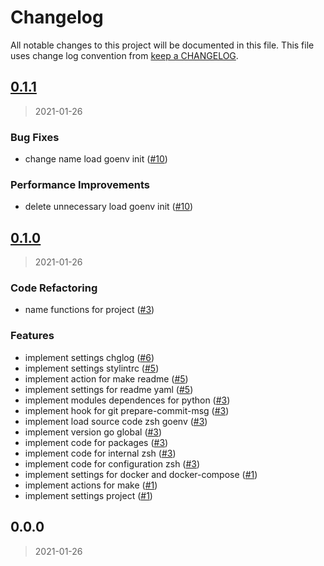 # Changelog

All notable changes to this project will be documented in this file. This file uses change log convention from [keep a CHANGELOG](http://keepachangelog.com/en/0.3.0/).


<a name="0.1.1"></a>
## [0.1.1](https://github.com/hadenlabs/zsh-goenv/compare/0.1.0...0.1.1)

> 2021-01-26

### Bug Fixes

* change name load goenv init ([#10](https://github.com/hadenlabs/zsh-goenv/issues/10))

### Performance Improvements

* delete unnecessary load goenv init ([#10](https://github.com/hadenlabs/zsh-goenv/issues/10))


<a name="0.1.0"></a>
## [0.1.0](https://github.com/hadenlabs/zsh-goenv/compare/0.0.0...0.1.0)

> 2021-01-26

### Code Refactoring

* name functions for project ([#3](https://github.com/hadenlabs/zsh-goenv/issues/3))

### Features

* implement settings chglog ([#6](https://github.com/hadenlabs/zsh-goenv/issues/6))
* implement settings stylintrc ([#5](https://github.com/hadenlabs/zsh-goenv/issues/5))
* implement action for make readme ([#5](https://github.com/hadenlabs/zsh-goenv/issues/5))
* implement settings for readme yaml ([#5](https://github.com/hadenlabs/zsh-goenv/issues/5))
* implement modules dependences for python ([#3](https://github.com/hadenlabs/zsh-goenv/issues/3))
* implement hook for git prepare-commit-msg ([#3](https://github.com/hadenlabs/zsh-goenv/issues/3))
* implement load source code zsh goenv ([#3](https://github.com/hadenlabs/zsh-goenv/issues/3))
* implement version go global ([#3](https://github.com/hadenlabs/zsh-goenv/issues/3))
* implement code for packages ([#3](https://github.com/hadenlabs/zsh-goenv/issues/3))
* implement code for internal zsh ([#3](https://github.com/hadenlabs/zsh-goenv/issues/3))
* implement code for configuration zsh ([#3](https://github.com/hadenlabs/zsh-goenv/issues/3))
* implement settings for docker and docker-compose ([#1](https://github.com/hadenlabs/zsh-goenv/issues/1))
* implement actions for make ([#1](https://github.com/hadenlabs/zsh-goenv/issues/1))
* implement settings project ([#1](https://github.com/hadenlabs/zsh-goenv/issues/1))


<a name="0.0.0"></a>
## 0.0.0

> 2021-01-26

